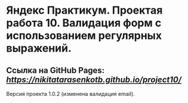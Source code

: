 # Яндекс Практикум. Проектая работа 10. Валидация форм с использованием регулярных выражений. 
## Ссылка на GitHub Pages: **_https://nikitatarasenkotb.github.io/project10/_** 
Версия проекта 1.0.2 (изменена валидация email).
